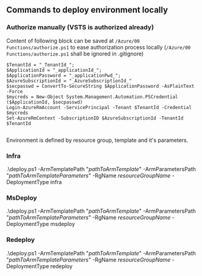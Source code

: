 ## Commands to deploy environment locally

### Authorize manually (VSTS is authorized already) 

Content of following block can be saved at ```/Azure/00 Functions/authorize.ps1``` to ease authorization process locally (```/Azure/00 Functions/authorize.ps1``` shall be ignored in .gitignore)
```
$TenantId = "_TenantId_";
$ApplicationId = "_applicationId_";
$ApplicationPassword = "_applicationPwd_";
$AzureSubscriptionId = "_AzureSubscriptionId_"
$secpasswd = ConvertTo-SecureString $ApplicationPassword -AsPlainText -Force
$mycreds = New-Object System.Management.Automation.PSCredential ($ApplicationId, $secpasswd)
Login-AzureRmAccount -ServicePrincipal -Tenant $TenantId -Credential $mycreds
Set-AzureRmContext -SubscriptionID $AzureSubscriptionId -TenantId $TenantId
	
```
Environment is defined by resource group, template and it's parameters.

### Infra

.\deploy.ps1 -ArmTemplatePath "_pathToArmTemplate_" -ArmParametersPath "_pathToArmTemplateParameters_" -RgName _resourceGroupName_ -DeploymentType infra 

### MsDeploy

.\deploy.ps1 -ArmTemplatePath "_pathToArmTemplate_" -ArmParametersPath "_pathToArmTemplateParameters_" -RgName _resourceGroupName_ -DeploymentType msdeploy 

### Redeploy

.\deploy.ps1 -ArmTemplatePath "_pathToArmTemplate_" -ArmParametersPath "_pathToArmTemplateParameters_" -RgName _resourceGroupName_ -DeploymentType redeploy 
